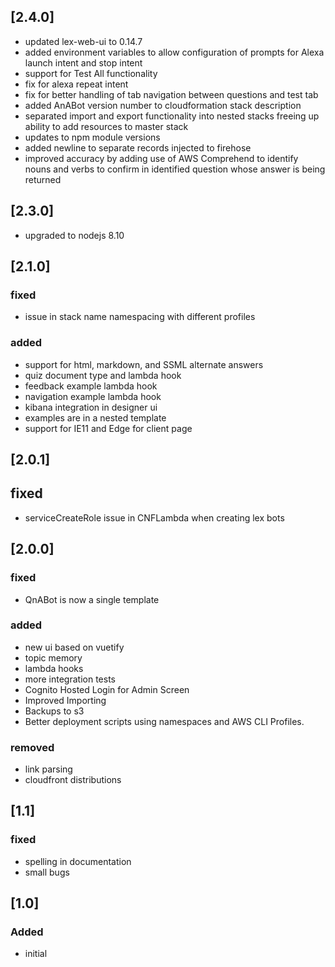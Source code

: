## [2.4.0]
- updated lex-web-ui to 0.14.7
- added environment variables to allow configuration of prompts for Alexa launch intent and stop intent
- support for Test All functionality
- fix for alexa repeat intent
- fix for better handling of tab navigation between questions and test tab
- added AnABot version number to cloudformation stack description
- separated import and export functionality into nested stacks freeing up ability to add resources to master stack
- updates to npm module versions
- added newline to separate records injected to firehose
- improved accuracy by adding use of AWS Comprehend to identify nouns and verbs to confirm in identified question whose answer is being returned
## [2.3.0]
- upgraded to nodejs 8.10
## [2.1.0]
### fixed
- issue in stack name namespacing with different profiles

### added
- support for html, markdown, and SSML alternate answers 
- quiz document type and lambda hook
- feedback example lambda hook
- navigation example lambda hook
- kibana integration in designer ui
- examples are in a nested template
- support for IE11 and Edge for client page

## [2.0.1]
## fixed
- serviceCreateRole issue in  CNFLambda when creating lex bots

## [2.0.0]
### fixed
- QnABot is now a single template

### added
- new ui based on vuetify
- topic memory
- lambda hooks
- more integration tests
- Cognito Hosted Login for Admin Screen
- Improved Importing
- Backups to s3
- Better deployment scripts using namespaces and AWS CLI Profiles.

### removed
- link parsing
- cloudfront distributions

## [1.1]
### fixed
- spelling in documentation
- small bugs

## [1.0]
### Added 
- initial
